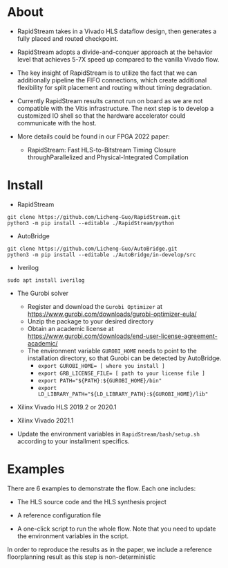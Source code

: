 
# About

- RapidStream takes in a Vivado HLS dataflow design, then generates a fully placed and routed checkpoint.

- RapidStream adopts a divide-and-conquer approach at the behavior level that achieves 5-7X speed up compared to the vanilla Vivado flow.

- The key insight of RapidStream is to utilize the fact that we can additionally pipeline the FIFO connections, which create additional flexibility for split placement and routing without timing degradation.

- Currently RapidStream results cannot run on board as we are not compatible with the Vitis infrastructure. The next step is to develop a customized IO shell so that the hardware accelerator could communicate with the host.

- More details could be found in our FPGA 2022 paper:
    - RapidStream: Fast HLS-to-Bitstream Timing Closure throughParallelized and Physical-Integrated Compilation

# Install

- RapidStream

```
git clone https://github.com/Licheng-Guo/RapidStream.git
python3 -m pip install --editable ./RapidStream/python
```

- AutoBridge
```
git clone https://github.com/Licheng-Guo/AutoBridge.git
python3 -m pip install --editable ./AutoBridge/in-develop/src
```

- Iverilog
```
sudo apt install iverilog
```

- The Gurobi solver

  - Register and download the `Gurobi Optimizer` at https://www.gurobi.com/downloads/gurobi-optimizer-eula/
  - Unzip the package to your desired directory
  - Obtain an academic license at https://www.gurobi.com/downloads/end-user-license-agreement-academic/
  - The environment variable `GUROBI_HOME` needs to point to the installation directory, so that Gurobi can be detected by AutoBridge.
    - `export GUROBI_HOME= [ where you install ]`
    - `export GRB_LICENSE_FILE= [ path to your license file ]`
    - `export PATH="${PATH}:${GUROBI_HOME}/bin"`
    - `export LD_LIBRARY_PATH="${LD_LIBRARY_PATH}:${GUROBI_HOME}/lib"`

- Xilinx Vivado HLS 2019.2 or 2020.1

- Xilinx Vivado 2021.1

- Update the environment variables in `RapidStream/bash/setup.sh` according to your installment specifics.

# Examples

There are 6 examples to demonstrate the flow. Each one includes:

- The HLS source code and the HLS synthesis project

- A reference configuration file

- A one-click script to run the whole flow. Note that you need to update the environment variables in the script.

In order to reproduce the results as in the paper, we include a reference floorplanning result as this step is non-deterministic
